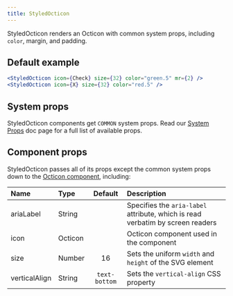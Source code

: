 ```yaml
---
title: StyledOcticon
---
```


StyledOcticon renders an Octicon with common system props, including `color`, margin, and padding.

## Default example

```jsx live
<StyledOcticon icon={Check} size={32} color="green.5" mr={2} />
<StyledOcticon icon={X} size={32} color="red.5" />
```

## System props

StyledOcticon components get `COMMON` system props. Read our [System Props](/system-props) doc page for a full list of available props.

## Component props

StyledOcticon passes all of its props except the common system props down to the [Octicon component](https://github.com/primer/octicons/tree/master/lib/octicons_react#usage), including:

| Name | Type | Default | Description |
| :- | :- | :-: | :- |
| ariaLabel | String | | Specifies the `aria-label` attribute, which is read verbatim by screen readers |
| icon | Octicon | | Octicon component used in the component |
| size | Number | 16 | Sets the uniform `width` and `height` of the SVG element |
| verticalAlign | String | `text-bottom` | Sets the `vertical-align` CSS property |
